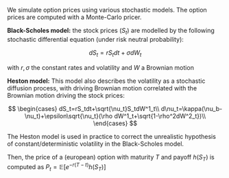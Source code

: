 We simulate option prices using various stochastic models. The option prices are computed with a Monte-Carlo pricer. 

**Black-Scholes model:** the stock prices $(S_t)$ are modelled by the following stochastic differential equation (under risk neutral probability):
```math
dS_t= rS_tdt+\sigma dW_t
```
with $r,\sigma$ the constant rates and volatility and $W$ a Brownian motion

**Heston model:** This model also describes the volatility as a stochastic diffusion process, with driving Brownian motion correlated with the Brownian motion driving the stock prices:
```math
    \begin{cases}
      dS_t=rS_tdt+\sqrt{\nu_t}S_tdW^1_t\\
      d\nu_t=\kappa(\nu_b-\nu_t)+\epsilon\sqrt{\nu_t}(\rho dW^1_t+\sqrt{1-\rho^2dW^2_t})\\
    \end{cases}       
```

The Heston model is used in practice to correct the unrealistic hypothesis of constant/deterministic volatility in the Black-Scholes model.

Then, the price of a (european) option with maturity $T$ and payoff $h(S_T)$ is computed as $P_t=\mathbb{E}[e^{-r(T-t)}h(S_T)]$

# 
